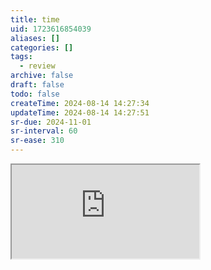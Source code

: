 ```yaml
---
title: time
uid: 1723616854039
aliases: []
categories: []
tags:
  - review
archive: false
draft: false
todo: false
createTime: 2024-08-14 14:27:34
updateTime: 2024-08-14 14:27:51
sr-due: 2024-11-01
sr-interval: 60
sr-ease: 310
---
```


<iframe
  class="iframe_full"
  src="https://dict.youdao.com/result?word=time&lang=en"
>
</iframe>
